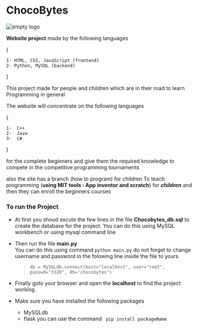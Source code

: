 ChocoBytes
===
![empty logo](https://user-images.githubusercontent.com/36758120/36936996-65a9407e-1f15-11e8-94e3-5d7663b4ffd2.png)

**Website project** made by the following languages 

{   

	1- HTML, CSS, JavaScript (frontend)   
	2- Python, MySQL (backend) 

}

This project made for people and children which are in their road to learn Programming in general

The website will concentrate on the following languages 

{

	1-  C++  
	2-  Java 
	3-  C#

} 

for the complete beginners and give them the required knowledge to compete in the competitive programming tournaments

also the site has a branch (how to program) for children
To teach programming (**using MIT tools : App inventor and scratch**) for _**children**_
and then they can enroll the beginners courses

### To run the Project
 * At first you shoud excute the few lines in the file **Chocobytes_db.sql** to create the database for the project.
  You can do this using MySQL workbench or using mysql command line 

 * Then run the file **main.py**  
  You can do this using command ` python main.py `
  do not forget to change username and password in the folowing line inside the file to yours
    >  ` db = MySQLdb.connect(host="localhost", user="root", passwd="3328", db="chocobytes") `

 * Finally goto your browser and open the **localhost** to find the project working .

 * Make sure you have installed the following packages
     * MySQLdb
     * flask
	 you can use the command  ` pip install packageName`   
	 
